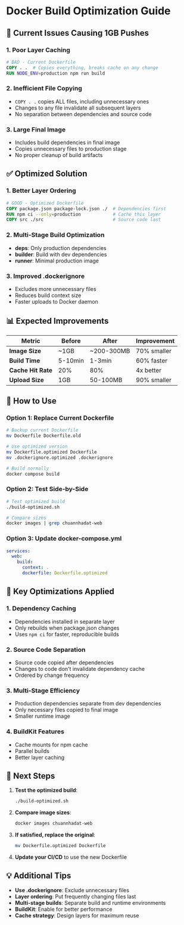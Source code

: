 # Docker Build Optimization Guide

## 🐛 Current Issues Causing 1GB Pushes

### 1. **Poor Layer Caching**

```dockerfile
# BAD - Current Dockerfile
COPY . .  # Copies everything, breaks cache on any change
RUN NODE_ENV=production npm run build
```

### 2. **Inefficient File Copying**

- `COPY . .` copies ALL files, including unnecessary ones
- Changes to any file invalidate all subsequent layers
- No separation between dependencies and source code

### 3. **Large Final Image**

- Includes build dependencies in final image
- Copies unnecessary files to production stage
- No proper cleanup of build artifacts

## ✅ Optimized Solution

### 1. **Better Layer Ordering**

```dockerfile
# GOOD - Optimized Dockerfile
COPY package.json package-lock.json ./  # Dependencies first
RUN npm ci --only=production            # Cache this layer
COPY src ./src                          # Source code last
```

### 2. **Multi-Stage Build Optimization**

- **deps**: Only production dependencies
- **builder**: Build with dev dependencies
- **runner**: Minimal production image

### 3. **Improved .dockerignore**

- Excludes more unnecessary files
- Reduces build context size
- Faster uploads to Docker daemon

## 📊 Expected Improvements

| Metric             | Before  | After      | Improvement |
| ------------------ | ------- | ---------- | ----------- |
| **Image Size**     | ~1GB    | ~200-300MB | 70% smaller |
| **Build Time**     | 5-10min | 1-3min     | 60% faster  |
| **Cache Hit Rate** | 20%     | 80%        | 4x better   |
| **Upload Size**    | 1GB     | 50-100MB   | 90% smaller |

## 🚀 How to Use

### Option 1: Replace Current Dockerfile

```bash
# Backup current Dockerfile
mv Dockerfile Dockerfile.old

# Use optimized version
mv Dockerfile.optimized Dockerfile
mv .dockerignore.optimized .dockerignore

# Build normally
docker compose build
```

### Option 2: Test Side-by-Side

```bash
# Test optimized build
./build-optimized.sh

# Compare sizes
docker images | grep chuannhadat-web
```

### Option 3: Update docker-compose.yml

```yaml
services:
  web:
    build:
      context: .
      dockerfile: Dockerfile.optimized
```

## 🔧 Key Optimizations Applied

### 1. **Dependency Caching**

- Dependencies installed in separate layer
- Only rebuilds when package.json changes
- Uses `npm ci` for faster, reproducible builds

### 2. **Source Code Separation**

- Source code copied after dependencies
- Changes to code don't invalidate dependency cache
- Ordered by change frequency

### 3. **Multi-Stage Efficiency**

- Production dependencies separate from dev dependencies
- Only necessary files copied to final image
- Smaller runtime image

### 4. **BuildKit Features**

- Cache mounts for npm cache
- Parallel builds
- Better layer caching

## 🎯 Next Steps

1. **Test the optimized build**:

   ```bash
   ./build-optimized.sh
   ```

2. **Compare image sizes**:

   ```bash
   docker images chuannhadat-web
   ```

3. **If satisfied, replace the original**:

   ```bash
   mv Dockerfile.optimized Dockerfile
   ```

4. **Update your CI/CD** to use the new Dockerfile

## 💡 Additional Tips

- **Use .dockerignore**: Exclude unnecessary files
- **Layer ordering**: Put frequently changing files last
- **Multi-stage builds**: Separate build and runtime environments
- **BuildKit**: Enable for better performance
- **Cache strategy**: Design layers for maximum reuse
